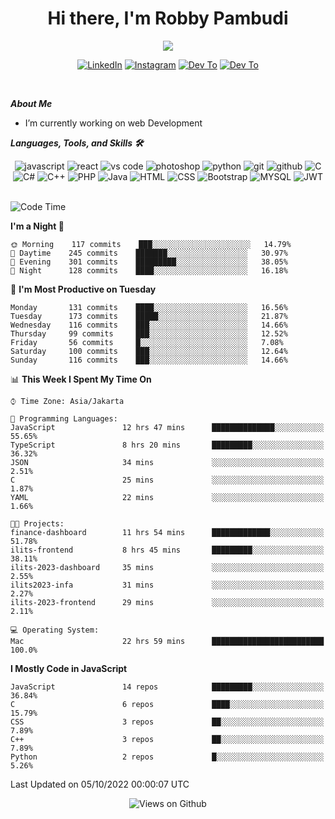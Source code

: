 <div align="center">
   <h1>Hi there, I'm Robby Pambudi </h1>

<img src="https://pronoun.cyou/x/y?subject=He&object=Him&height=20"> 
</div>

<p align='center'>
   <a href="https://www.linkedin.com/in/robbypambudi" target="_blank"><img src="https://img.shields.io/badge/LinkedIn-0077B5?style=for-the-badge&logo=linkedin&logoColor=white" alt="LinkedIn"></a>
   <a href="https://www.instagram.com/robbypambudi" target="_blank"><img src="https://img.shields.io/badge/Instagram-E4405F?style=for-the-badge&logo=instagram&logoColor=white" alt="Instagram"></a>
   <a href="https://dev.to/robbypambudi" target="_blank"><img src="https://img.shields.io/badge/dev.to-0A0A0A?style=for-the-badge&logo=dev.to&logoColor=white" alt="Dev To"></a>
   <a href="https://www.facebook.com/robbyulungpambudi" target="_blank"><img src="https://img.shields.io/badge/Facebook-1877F2?style=for-the-badge&logo=facebook&logoColor=white" alt="Dev To"></a>

</p> <p>
<br>
   
***About Me***
   
- I’m currently working on web Development
 
   
***Languages, Tools, and Skills 🛠***

   <div align="center">
   <img src="https://img.shields.io/badge/JavaScript-F7DF1E?style=for-the-badge&logo=javascript&logoColor=black" alt="javascript" />
      <img src="https://img.shields.io/badge/React-61DAFB?style=for-the-badge&logo=react&logoColor=black" alt="react" />
      <img src="https://img.shields.io/badge/vs%20code-007ACC?style=for-the-badge&logo=visual%20studio%20code&logoColor=white" alt="vs code" />
      <img src="https://img.shields.io/badge/adobe%20photoshop-31A8FF?style=for-the-badge&logo=adobe%20photoshop&logoColor=white" alt="photoshop" />
      <img src="https://img.shields.io/badge/python-3776AB?style=for-the-badge&logo=python&logoColor=white" alt="python" />
      <img src="https://img.shields.io/badge/Git-F05032?style=for-the-badge&logo=git&logoColor=white" alt="git" />
      <img src="https://img.shields.io/badge/GitHub-100000?style=for-the-badge&logo=github&logoColor=white" alt="github" />
      <img src="https://img.shields.io/badge/c-%2300599C.svg?style=for-the-badge&logo=c&logoColor=white" alt="C" />
      <img src="https://img.shields.io/badge/c%23-%23239120.svg?style=for-the-badge&logo=c-sharp&logoColor=white" alt="C#" />
      <img src="https://img.shields.io/badge/c++-%2300599C.svg?style=for-the-badge&logo=c%2B%2B&logoColor=white" alt="C++" />   
      <img src="https://img.shields.io/badge/PHP-777BB4?style=for-the-badge&logo=php&logoColor=white" alt="PHP" />
      <img src="https://img.shields.io/badge/Java-ED8B00?style=for-the-badge&logo=java&logoColor=white" alt="Java"/>
      <img src="https://img.shields.io/badge/HTML5-E34F26?style=for-the-badge&logo=html5&logoColor=white" alt="HTML" />
      <img src="https://img.shields.io/badge/CSS-239120?&style=for-the-badge&logo=css3&logoColor=white" alt ="CSS" />
      <img src="https://img.shields.io/badge/Bootstrap-563D7C?style=for-the-badge&logo=bootstrap&logoColor=white" alt="Bootstrap" />
      <img src="https://img.shields.io/badge/MySQL-00000F?style=for-the-badge&logo=mysql&logoColor=white" alt="MYSQL" />
      <img src="https://img.shields.io/badge/json%20web%20tokens-323330?style=for-the-badge&logo=json-web-tokens&logoColor=pink" alt="JWT" />
      
   </div><br>
   
<!--START_SECTION:waka-->
![Code Time](http://img.shields.io/badge/Code%20Time-66%20hrs%2029%20mins-blue)

**I'm a Night 🦉** 

```text
🌞 Morning    117 commits    ███░░░░░░░░░░░░░░░░░░░░░░   14.79% 
🌆 Daytime    245 commits    ███████░░░░░░░░░░░░░░░░░░   30.97% 
🌃 Evening    301 commits    █████████░░░░░░░░░░░░░░░░   38.05% 
🌙 Night      128 commits    ████░░░░░░░░░░░░░░░░░░░░░   16.18%

```
📅 **I'm Most Productive on Tuesday** 

```text
Monday       131 commits    ████░░░░░░░░░░░░░░░░░░░░░   16.56% 
Tuesday      173 commits    █████░░░░░░░░░░░░░░░░░░░░   21.87% 
Wednesday    116 commits    ███░░░░░░░░░░░░░░░░░░░░░░   14.66% 
Thursday     99 commits     ███░░░░░░░░░░░░░░░░░░░░░░   12.52% 
Friday       56 commits     █░░░░░░░░░░░░░░░░░░░░░░░░   7.08% 
Saturday     100 commits    ███░░░░░░░░░░░░░░░░░░░░░░   12.64% 
Sunday       116 commits    ███░░░░░░░░░░░░░░░░░░░░░░   14.66%

```


📊 **This Week I Spent My Time On** 

```text
⌚︎ Time Zone: Asia/Jakarta

💬 Programming Languages: 
JavaScript               12 hrs 47 mins      ██████████████░░░░░░░░░░░   55.65% 
TypeScript               8 hrs 20 mins       █████████░░░░░░░░░░░░░░░░   36.32% 
JSON                     34 mins             ░░░░░░░░░░░░░░░░░░░░░░░░░   2.51% 
C                        25 mins             ░░░░░░░░░░░░░░░░░░░░░░░░░   1.87% 
YAML                     22 mins             ░░░░░░░░░░░░░░░░░░░░░░░░░   1.66%

🐱‍💻 Projects: 
finance-dashboard        11 hrs 54 mins      █████████████░░░░░░░░░░░░   51.78% 
ilits-frontend           8 hrs 45 mins       █████████░░░░░░░░░░░░░░░░   38.11% 
ilits-2023-dashboard     35 mins             ░░░░░░░░░░░░░░░░░░░░░░░░░   2.55% 
ilits2023-infa           31 mins             ░░░░░░░░░░░░░░░░░░░░░░░░░   2.27% 
ilits-2023-frontend      29 mins             ░░░░░░░░░░░░░░░░░░░░░░░░░   2.11%

💻 Operating System: 
Mac                      22 hrs 59 mins      █████████████████████████   100.0%

```

**I Mostly Code in JavaScript** 

```text
JavaScript               14 repos            █████████░░░░░░░░░░░░░░░░   36.84% 
C                        6 repos             ████░░░░░░░░░░░░░░░░░░░░░   15.79% 
CSS                      3 repos             ██░░░░░░░░░░░░░░░░░░░░░░░   7.89% 
C++                      3 repos             ██░░░░░░░░░░░░░░░░░░░░░░░   7.89% 
Python                   2 repos             █░░░░░░░░░░░░░░░░░░░░░░░░   5.26%

```



 Last Updated on 05/10/2022 00:00:07 UTC
<!--END_SECTION:waka-->

<div align="center">
<img src="https://komarev.com/ghpvc/?username=robbypambudi&color=green" alt="Views on Github" />
</div>

